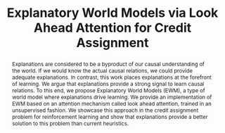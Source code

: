 ---
title: "Explanatory World Models via Look Ahead Attention for Credit Assignment"

# Authors
# If you created a profile for a user (e.g. the default `admin` user), write the username (folder name) here
# and it will be replaced with their full name and linked to their profile.
authors:
- admin
- Raul Vicente

date: ""
doi: ""

# Schedule page publish date (NOT publication's date).
publishDate: "2022-03-30T00:00:00Z"

# Publication type.
# Legend: 0 = Uncategorized; 1 = Conference paper; 2 = Journal article;
# 3 = Preprint / Working Paper; 4 = Report; 5 = Book; 6 = Book section;
# 7 = Thesis; 8 = Patent
publication_types: ["1"]

# Publication name and optional abbreviated publication name.
publication: Causal Representation Learning Workshop @ Uncertainty in Artificial Intelligence (UAI)
publication_short: Causal Representation Learning (UAI)

abstract: Explanations are considered to be a byproduct of our causal understanding of the world. If we would know the actual causal relations, we could provide adequate explanations. In contrast, this work places explanations at the forefront of learning. We argue that explanations provide a strong signal to learn causal relations. To this end, we propose Explanatory World Models (EWM), a type of world model where explanations drive learning. We provide an implementation of EWM based on an attention mechanism called look ahead attention, trained in an unsupervised fashion. We showcase this approach in the credit assignment problem for reinforcement learning and show that explanations provide a better solution to this problem than current heuristics.


# Summary. An optional shortened abstract.
summary:

tags: []

# Display this page in the Featured widget?
featured: false

# Custom links (uncomment lines below)
links:
- name: CRL
  url: https://openreview.net/pdf?id=0A3gdgzV1Fe

url_pdf: 'publication/ewm/paper.pdf'
url_code: ''
url_dataset: ''
url_poster: ''
url_project: ''
url_slides: ''
url_source: ''
url_video: ''

# Associated Projects (optional).
#   Associate this publication with one or more of your projects.
#   Simply enter your project's folder or file name without extension.
#   E.g. `internal-project` references `content/project/internal-project/index.md`.
#   Otherwise, set `projects: []`.
projects: []

# Slides (optional).
#   Associate this publication with Markdown slides.
#   Simply enter your slide deck's filename without extension.
#   E.g. `slides: "example"` references `content/slides/example/index.md`.
#   Otherwise, set `slides: ""`.
slides: ""
---